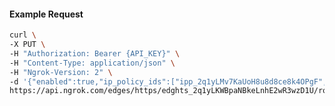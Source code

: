 <!-- Code generated for API Clients. DO NOT EDIT. -->

#### Example Request

```bash
curl \
-X PUT \
-H "Authorization: Bearer {API_KEY}" \
-H "Content-Type: application/json" \
-H "Ngrok-Version: 2" \
-d '{"enabled":true,"ip_policy_ids":["ipp_2q1yLMv7KaUoH8u8d8ce8k4OPgF","ipp_2q1yLNP2lj0t0O60gdlQHWBro41"]}' \
https://api.ngrok.com/edges/https/edghts_2q1yLKWBpaNBkeLnhE2wR3wzD1U/routes/edghtsrt_2q1yLMVx6lhICocXwtUh5O3siVV/ip_restriction
```

